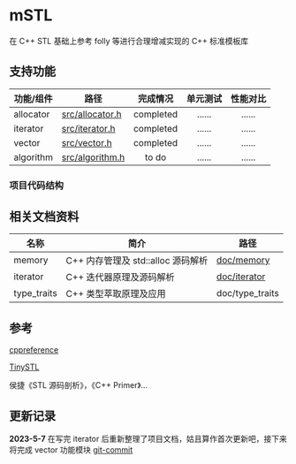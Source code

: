 # mSTL

在 C++ STL 基础上参考 folly 等进行合理增减实现的 C++ 标准模板库

## 支持功能

| 功能/组件 | 路径                            | 完成情况 | 单元测试 | 性能对比 |
| --------- | ------------------------------- | :-------: | :------: | :------: |
| allocator | [src/allocator.h](src/allocator.h) | completed |  ......  |  ......  |
| iterator  | [src/iterator.h](src/iterator.h)   | completed |  ......  |  ......  |
| vector    | [src/vector.h](src/vector.h)       | completed |  ......  |  ......  |
| algorithm | [src/algorithm.h](src/algorithm.h) |   to do   |  ......  |  ......  |

### 项目代码结构


## 相关文档资料

| 名称        | 简介                               | 路径                                  |
| ----------- | ---------------------------------- | ------------------------------------- |
| memory      | C++ 内存管理及 std::alloc 源码解析 | [doc/memory](doc/memory/memory.md)       |
| iterator    | C++ 迭代器原理及源码解析           | [doc/iterator](doc/iterator/iterator.md) |
| type_traits | C++ 类型萃取原理及应用             | doc/type_traits                       |

## 参考

[cppreference](https://en.cppreference.com/w/)

[TinySTL](https://github.com/zouxiaohang/TinySTL/tree/master/TinySTL)

侯捷《STL 源码剖析》，《C++ Primer》...

## 更新记录

**2023-5-7** 在写完 iterator 后重新整理了项目文档，姑且算作首次更新吧，接下来将完成 vector 功能模块   [git-commit](https://github.com/lovelydayss/mSTL/commit/5e332f85ee5d1d945539f4b8573431a74a81e10e)
